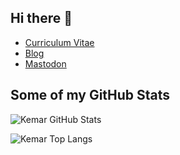 ## Hi there 👋

- [Curriculum Vitae](https://marcarea.com/cv/)
- [Blog](https://marcarea.com/weblog/)
- <a rel="me" href="https://mastodon.social/@kemar">Mastodon</a>

## Some of my GitHub Stats

<!-- https://github.com/anuraghazra/github-readme-stats#top-languages-card-->

![Kemar GitHub Stats](https://github-readme-stats.vercel.app/api?username=kemar&show_icons=true&count_private=true)

![Kemar Top Langs](https://github-readme-stats.vercel.app/api/top-langs/?username=kemar&layout=compact&hide=html)
